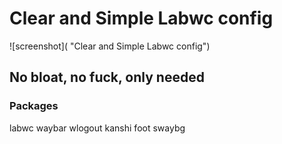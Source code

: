﻿# Clear and Simple Labwc config
![screenshot](
 "Clear and Simple Labwc config")

## No bloat, no fuck, only needed

### Packages

labwc
waybar
wlogout
kanshi
foot
swaybg
